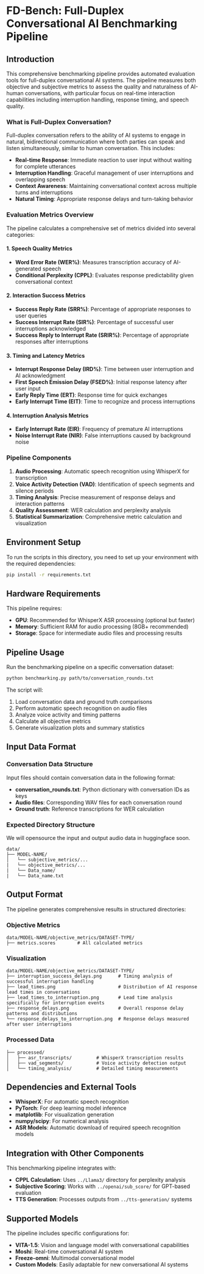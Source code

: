 # FD-Bench: Full-Duplex Conversational AI Benchmarking Pipeline

## Introduction

This comprehensive benchmarking pipeline provides automated evaluation tools for full-duplex conversational AI systems. The pipeline measures both objective and subjective metrics to assess the quality and naturalness of AI-human conversations, with particular focus on real-time interaction capabilities including interruption handling, response timing, and speech quality.

### What is Full-Duplex Conversation?

Full-duplex conversation refers to the ability of AI systems to engage in natural, bidirectional communication where both parties can speak and listen simultaneously, similar to human conversation. This includes:

- **Real-time Response**: Immediate reaction to user input without waiting for complete utterances
- **Interruption Handling**: Graceful management of user interruptions and overlapping speech
- **Context Awareness**: Maintaining conversational context across multiple turns and interruptions
- **Natural Timing**: Appropriate response delays and turn-taking behavior

### Evaluation Metrics Overview

The pipeline calculates a comprehensive set of metrics divided into several categories:

#### 1. Speech Quality Metrics
- **Word Error Rate (WER%)**: Measures transcription accuracy of AI-generated speech
- **Conditional Perplexity (CPPL)**: Evaluates response predictability given conversational context

#### 2. Interaction Success Metrics
- **Success Reply Rate (SRR%)**: Percentage of appropriate responses to user queries
- **Success Interrupt Rate (SIR%)**: Percentage of successful user interruptions acknowledged
- **Success Reply to Interrupt Rate (SRIR%)**: Percentage of appropriate responses after interruptions

#### 3. Timing and Latency Metrics
- **Interrupt Response Delay (IRD%)**: Time between user interruption and AI acknowledgment
- **First Speech Emission Delay (FSED%)**: Initial response latency after user input
- **Early Reply Time (ERT)**: Response time for quick exchanges
- **Early Interrupt Time (EIT)**: Time to recognize and process interruptions

#### 4. Interruption Analysis Metrics
- **Early Interrupt Rate (EIR)**: Frequency of premature AI interruptions
- **Noise Interrupt Rate (NIR)**: False interruptions caused by background noise

### Pipeline Components

1. **Audio Processing**: Automatic speech recognition using WhisperX for transcription
2. **Voice Activity Detection (VAD)**: Identification of speech segments and silence periods
3. **Timing Analysis**: Precise measurement of response delays and interaction patterns
4. **Quality Assessment**: WER calculation and perplexity analysis
5. **Statistical Summarization**: Comprehensive metric calculation and visualization

## Environment Setup

To run the scripts in this directory, you need to set up your environment with the required dependencies:

```bash
pip install -r requirements.txt
```

## Hardware Requirements

This pipeline requires:
- **GPU**: Recommended for WhisperX ASR processing (optional but faster)
- **Memory**: Sufficient RAM for audio processing (8GB+ recommended)
- **Storage**: Space for intermediate audio files and processing results

## Pipeline Usage

Run the benchmarking pipeline on a specific conversation dataset:

```bash
python benchmarking.py path/to/conversation_rounds.txt
```

The script will:
1. Load conversation data and ground truth comparisons
2. Perform automatic speech recognition on audio files
3. Analyze voice activity and timing patterns
4. Calculate all objective metrics
5. Generate visualization plots and summary statistics


## Input Data Format

### Conversation Data Structure
Input files should contain conversation data in the following format:
- **conversation_rounds.txt**: Python dictionary with conversation IDs as keys
- **Audio files**: Corresponding WAV files for each conversation round
- **Ground truth**: Reference transcriptions for WER calculation

### Expected Directory Structure
We will opensource the input and output audio data in huggingface soon.

```
data/
├── MODEL-NAME/
│   └── subjective_metrics/...
|   └── objective_metrics/...
|   └── Data_name/
|   └── Data_name.txt

```

## Output Format

The pipeline generates comprehensive results in structured directories:

### Objective Metrics
```
data/MODEL-NAME/objective_metrics/DATASET-TYPE/
├── metrics.scores        # All calculated metrics
```
### Visualization
```
data/MODEL-NAME/objective_metrics/DATASET-TYPE/
├── interruption_success_delays.png      # Timing analysis of successful interruption handling
├── lead_times.png                       # Distribution of AI response lead times in conversations
├── lead_times_to_interruption.png       # Lead time analysis specifically for interruption events
├── response_delays.png                  # Overall response delay patterns and distributions
└── response_delays_to_interruption.png  # Response delays measured after user interruptions
```

### Processed Data
```
├── processed/
│   ├── asr_transcripts/         # WhisperX transcription results
│   ├── vad_segments/            # Voice activity detection output
│   └── timing_analysis/         # Detailed timing measurements
```

## Dependencies and External Tools

- **WhisperX**: For automatic speech recognition
- **PyTorch**: For deep learning model inference
- **matplotlib**: For visualization generation
- **numpy/scipy**: For numerical analysis
- **ASR Models**: Automatic download of required speech recognition models

## Integration with Other Components

This benchmarking pipeline integrates with:
- **CPPL Calculation**: Uses `../Llama3/` directory for perplexity analysis
- **Subjective Scoring**: Works with `../openai/sub_score/` for GPT-based evaluation
- **TTS Generation**: Processes outputs from `../tts-generation/` systems

## Supported Models

The pipeline includes specific configurations for:
- **VITA-1.5**: Vision and language model with conversational capabilities
- **Moshi**: Real-time conversational AI system
- **Freeze-omni**: Multimodal conversational model
- **Custom Models**: Easily adaptable for new conversational AI systems
